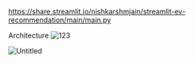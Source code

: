 https://share.streamlit.io/nishkarshmjain/streamlit-ev-recommendation/main/main.py

Architecture
![123](https://user-images.githubusercontent.com/41811713/172612999-235cebc5-8010-45cf-be94-16726c83a29a.png)

![Untitled](https://user-images.githubusercontent.com/41811713/172613272-3e86a872-d37b-4b8e-b025-85a3ab86a4d2.jpg)
